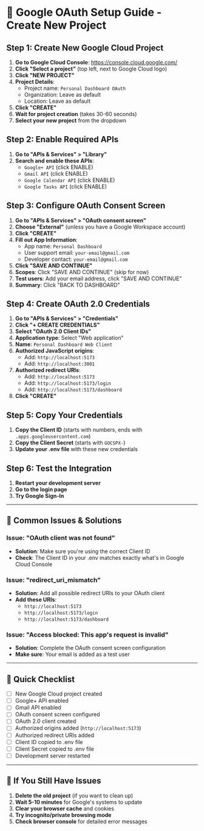 # 🔧 Google OAuth Setup Guide - Create New Project

## Step 1: Create New Google Cloud Project

1. **Go to Google Cloud Console**: https://console.cloud.google.com/
2. **Click "Select a project"** (top left, next to Google Cloud logo)
3. **Click "NEW PROJECT"**
4. **Project Details**:
   - Project name: `Personal Dashboard OAuth`
   - Organization: Leave as default
   - Location: Leave as default
5. **Click "CREATE"**
6. **Wait for project creation** (takes 30-60 seconds)
7. **Select your new project** from the dropdown

## Step 2: Enable Required APIs

1. **Go to "APIs & Services" > "Library"**
2. **Search and enable these APIs**:
   - `Google+ API` (click ENABLE)
   - `Gmail API` (click ENABLE) 
   - `Google Calendar API` (click ENABLE)
   - `Google Tasks API` (click ENABLE)

## Step 3: Configure OAuth Consent Screen

1. **Go to "APIs & Services" > "OAuth consent screen"**
2. **Choose "External"** (unless you have a Google Workspace account)
3. **Click "CREATE"**
4. **Fill out App Information**:
   - App name: `Personal Dashboard`
   - User support email: `your-email@gmail.com`
   - Developer contact: `your-email@gmail.com`
5. **Click "SAVE AND CONTINUE"**
6. **Scopes**: Click "SAVE AND CONTINUE" (skip for now)
7. **Test users**: Add your email address, click "SAVE AND CONTINUE"
8. **Summary**: Click "BACK TO DASHBOARD"

## Step 4: Create OAuth 2.0 Credentials

1. **Go to "APIs & Services" > "Credentials"**
2. **Click "+ CREATE CREDENTIALS"**
3. **Select "OAuth 2.0 Client IDs"**
4. **Application type**: Select "Web application"
5. **Name**: `Personal Dashboard Web Client`
6. **Authorized JavaScript origins**:
   - Add: `http://localhost:5173`
   - Add: `http://localhost:3001`
7. **Authorized redirect URIs**:
   - Add: `http://localhost:5173`
   - Add: `http://localhost:5173/login`
   - Add: `http://localhost:5173/dashboard`
8. **Click "CREATE"**

## Step 5: Copy Your Credentials

1. **Copy the Client ID** (starts with numbers, ends with `.apps.googleusercontent.com`)
2. **Copy the Client Secret** (starts with `GOCSPX-`)
3. **Update your .env file** with these new credentials

## Step 6: Test the Integration

1. **Restart your development server**
2. **Go to the login page**
3. **Try Google Sign-In**

---

## 🚨 Common Issues & Solutions

### Issue: "OAuth client was not found"
- **Solution**: Make sure you're using the correct Client ID
- **Check**: The Client ID in your .env matches exactly what's in Google Cloud Console

### Issue: "redirect_uri_mismatch"
- **Solution**: Add all possible redirect URIs to your OAuth client
- **Add these URIs**:
  - `http://localhost:5173`
  - `http://localhost:5173/login`
  - `http://localhost:5173/dashboard`

### Issue: "Access blocked: This app's request is invalid"
- **Solution**: Complete the OAuth consent screen configuration
- **Make sure**: Your email is added as a test user

---

## 📝 Quick Checklist

- [ ] New Google Cloud project created
- [ ] Google+ API enabled
- [ ] Gmail API enabled
- [ ] OAuth consent screen configured
- [ ] OAuth 2.0 client created
- [ ] Authorized origins added (`http://localhost:5173`)
- [ ] Authorized redirect URIs added
- [ ] Client ID copied to .env file
- [ ] Client Secret copied to .env file
- [ ] Development server restarted

---

## 🔄 If You Still Have Issues

1. **Delete the old project** (if you want to clean up)
2. **Wait 5-10 minutes** for Google's systems to update
3. **Clear your browser cache** and cookies
4. **Try incognito/private browsing mode**
5. **Check browser console** for detailed error messages